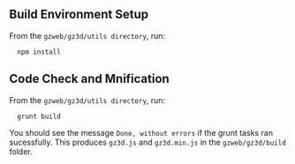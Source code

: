 Build Environment Setup
-----------------------

From the `gzweb/gz3d/utils directory`, run:

      npm install


Code Check and Mnification
--------------------------

From the `gzweb/gz3d/utils directory`, run:

      grunt build


You should see the message `Done, without errors` if the grunt tasks ran sucessfully. This produces `gz3d.js` and `gz3d.min.js` in the `gzweb/gz3d/build` folder.
